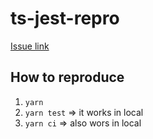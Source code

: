 # ts-jest-repro

[Issue link](https://github.com/kulshekhar/ts-jest/issues/845)

## How to reproduce

1. `yarn`
2. `yarn test` => it works in local
3. `yarn ci` => also wors in local
